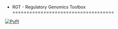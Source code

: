 * RGT - Regulatory Genomics Toolbox
====================================

[![PyPI](https://img.shields.io/pypi/v/rgt?logo=PyPI)](https://pypi.org/project/RGT/)